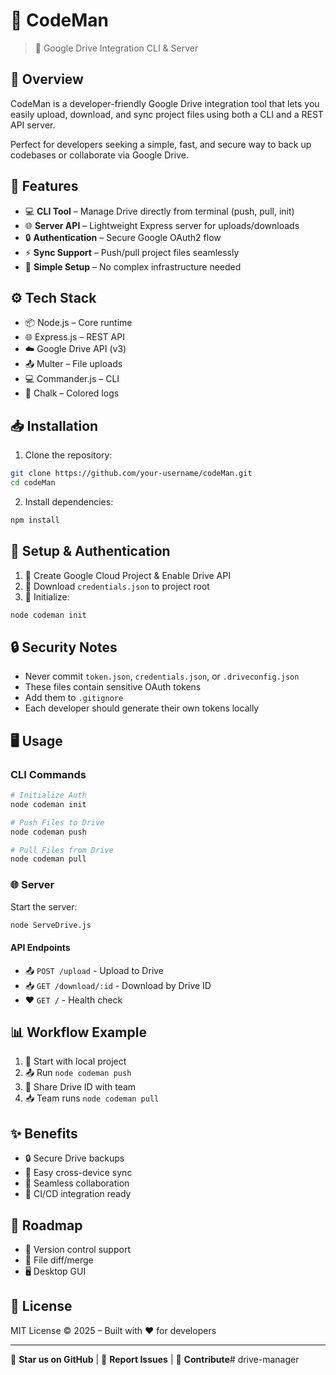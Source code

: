 # 📂 CodeMan

> 🔄 Google Drive Integration CLI & Server

## 📖 Overview

CodeMan is a developer-friendly Google Drive integration tool that lets you easily upload, download, and sync project files using both a CLI and a REST API server.

Perfect for developers seeking a simple, fast, and secure way to back up codebases or collaborate via Google Drive.

## 🚀 Features

- 💻 **CLI Tool** – Manage Drive directly from terminal (push, pull, init)
- 🌐 **Server API** – Lightweight Express server for uploads/downloads
- 🔒 **Authentication** – Secure Google OAuth2 flow
- ⚡ **Sync Support** – Push/pull project files seamlessly
- 🎯 **Simple Setup** – No complex infrastructure needed

## ⚙️ Tech Stack

- 📦 Node.js – Core runtime
- 🌐 Express.js – REST API
- ☁️ Google Drive API (v3)
- 📤 Multer – File uploads
- 💻 Commander.js – CLI
- 🎨 Chalk – Colored logs

## 📥 Installation

1. Clone the repository:
```bash
git clone https://github.com/your-username/codeMan.git
cd codeMan
```

2. Install dependencies:
```bash
npm install
```

## 🔑 Setup & Authentication

1. 🔧 Create Google Cloud Project & Enable Drive API
2. 📄 Download `credentials.json` to project root
3. 🚀 Initialize:
```bash
node codeman init
```

## 🔒 Security Notes

- Never commit `token.json`, `credentials.json`, or `.driveconfig.json`
- These files contain sensitive OAuth tokens
- Add them to `.gitignore`
- Each developer should generate their own tokens locally

## 🖥️ Usage

### CLI Commands

```bash
# Initialize Auth
node codeman init

# Push Files to Drive
node codeman push

# Pull Files from Drive
node codeman pull
```

### 🌐 Server

Start the server:
```bash
node ServeDrive.js
```

#### API Endpoints

- 📤 `POST /upload` - Upload to Drive
- 📥 `GET /download/:id` - Download by Drive ID
- ❤️ `GET /` - Health check

## 📊 Workflow Example

1. 📁 Start with local project
2. 📤 Run `node codeman push`
3. 🔗 Share Drive ID with team
4. 📥 Team runs `node codeman pull`

## ✨ Benefits

- 🔒 Secure Drive backups
- 🔄 Easy cross-device sync
- 👥 Seamless collaboration
- 🤖 CI/CD integration ready

## 🎯 Roadmap

- 📝 Version control support
- 🔄 File diff/merge
- 🖥️ Desktop GUI

## 📜 License

MIT License © 2025 – Built with ❤️ for developers

---
🌟 **Star us on GitHub** | 🐛 **Report Issues** | 🤝 **Contribute**#   d r i v e - m a n a g e r  
 